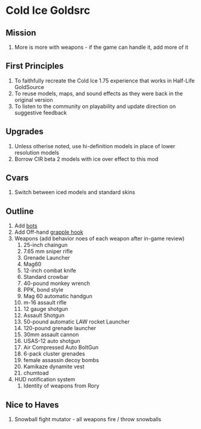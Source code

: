 # Cold Ice Goldsrc

## Mission

1. More is more with weapons - if the game can handle it, add more of it

## First Principles

1. To faithfully recreate the Cold Ice 1.75 experience that works in Half-Life GoldSource
1. To reuse models, maps, and sound effects as they were back in the original version
1. To listen to the community on playability and update direction on suggestive feedback

## Upgrades

1. Unless otherise noted, use hi-definition models in place of lower resolution models
1. Borrow CIR beta 2 models with ice over effect to this mod

## Cvars

1. Switch between iced models and standard skins

## Outline

1. Add [bots](http://hpb-bot.bots-united.com/index.html)
1. Add Off-hand [grapple hook](https://github.com/solidi/hl-mods/blob/c91828511f455f9fe323f652379cdb287414ea0b/ci/src/dlls/player.cpp#L4863)
1. Weapons (add behavior noes of each weapon after in-game review)
    1. 25-inch chaingun
    1. 7.65 mm sniper rifle 
    1. Grenade Launcher
    1. Mag60
    1. 12-inch combat knife
    1. Standard crowbar
    1. 40-pound monkey wrench
    1. PPK, bond style
    1. Mag 60 automatic handgun
    1. m-16 assault rifle
    1. 12 gauge shotgun
    1. Assault Shotgun
    1. 50-pound automatic LAW rocket Launcher
    1. 120-pound grenade launcher
    1. 30mm assault cannon
    1. USAS-12 auto shotgun
    1. Air Compressed Auto BoltGun
    1. 6-pack cluster grenades
    1. female assassin decoy bombs
    1. Kamikaze dynamite vest
    1. chumtoad
1. HUD notification system
    1. Identity of weapons from Rory

## Nice to Haves

1. Snowball fight mutator - all weapons fire / throw snowballs
